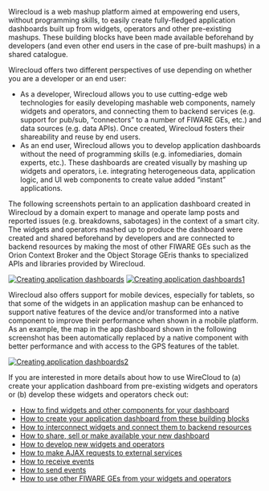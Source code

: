 Wirecloud is a web mashup platform aimed at empowering end users,
without programming skills, to easily create fully-fledged application
dashboards built up from widgets, operators and other pre-existing
mashups. These building blocks have been made available beforehand by
developers (and even other end users in the case of pre-built mashups)
in a shared catalogue.

Wirecloud offers two different perspectives of use depending on whether
you are a developer or an end user:

-   As a developer, Wirecloud allows you to use cutting-edge web
    technologies for easily developing mashable web components, namely
    widgets and operators, and connecting them to backend services (e.g.
    support for pub/sub, “connectors” to a number of FIWARE GEs, etc.)
    and data sources (e.g. data APIs). Once created, Wirecloud fosters
    their shareability and reuse by end users.
-   As an end user, Wirecloud allows you to develop application
    dashboards without the need of programming skills (e.g.
    infomediaries, domain experts, etc.). These dashboards are created
    visually by mashing up widgets and operators, i.e. integrating
    heterogeneous data, application logic, and UI web components to
    create value added “instant” applications.

The following screenshots pertain to an application dashboard created in
Wirecloud by a domain expert to manage and operate lamp posts and
reported issues (e.g. breakdowns, sabotages) in the context of a smart
city. The widgets and operators mashed up to produce the dashboard were
created and shared beforehand by developers and are connected to backend
resources by making the most of other FIWARE GEs such as the Orion
Context Broker and the Object Storage GEris thanks to specialized APIs
and libraries provided by Wirecloud.

[![Creating application
dashboards](/uploads/2015/04/Creating-application-dashboards-1024x640.png)](/uploads/2015/04/Creating-application-dashboards.png)
[![Creating application
dashboards1](/uploads/2015/04/Creating-application-dashboards1-1024x639.png)](/uploads/2015/04/Creating-application-dashboards1.png)

Wirecloud also offers support for mobile devices, especially for
tablets, so that some of the widgets in an application mashup can be
enhanced to support native features of the device and/or transformed
into a native component to improve their performance when shown in a
mobile platform. As an example, the map in the app dashboard shown in
the following screenshot has been automatically replaced by a native
component with better performance and with access to the GPS features of
the tablet.

[![Creating application
dashboards2](/uploads/2015/04/Creating-application-dashboards2.png)](/uploads/2015/04/Creating-application-dashboards2.png)

If you are interested in more details about how to use WireCloud to (a)
create your application dashboard from pre-existing widgets and
operators or (b) develop these widgets and operators check out:

-   [How to find widgets and other components for your
    dashboard](/creating-application-dashboards/how-to-find-widgets-and-other-components-for-your-dashboard/)
-   [How to create your application dashboard from these building
    blocks](/creating-application-dashboards/how-to-create-your-application-dashboard-from-these-building-blocks/)
-   [How to interconnect widgets and connect them to backend
    resources](/creating-application-dashboards/how-to-interconnect-widgets-and-connect-them-to-backend-resources/)
-   [How to share, sell or make available your new
    dashboard](/creating-application-dashboards/how-to-share-sell-or-make-available-your-new-dashboard/)
-   [How to develop new widgets and
    operators](/creating-application-dashboards/how-to-develop-new-widgets-and-operators/)
-   [How to make AJAX requests to external
    services](/creating-application-dashboards/how-to-make-ajax-requests-to-external-services/)
-   [How to receive
    events](/creating-application-dashboards/how-to-receive-events/)
-   [How to send
    events](/creating-application-dashboards/how-to-send-events/)
-   [How to use other FIWARE GEs from your widgets and
    operators](/creating-application-dashboards/how-to-use-other-fiware-ges-from-your-widgets-and-operators/)

 

 

